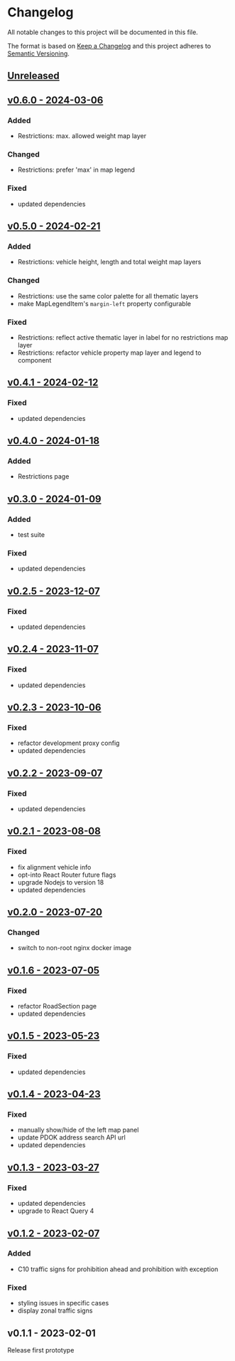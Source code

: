 # Changelog

All notable changes to this project will be documented in this file.

The format is based on [Keep a Changelog](https://keepachangelog.com/en/1.0.0/) and this project adheres to [Semantic Versioning](https://semver.org/spec/v2.0.0.html).

## [Unreleased](https://github.com/GemeenteUtrecht/bereikbaarheid-frontend/compare/v0.6.0...HEAD)


## [v0.6.0 - 2024-03-06](https://github.com/GemeenteUtrecht/bereikbaarheid-frontend/compare/v0.5.0...v0.6.0)

### Added
- Restrictions: max. allowed weight map layer

### Changed
- Restrictions: prefer 'max' in map legend

### Fixed
- updated dependencies


## [v0.5.0 - 2024-02-21](https://github.com/GemeenteUtrecht/bereikbaarheid-frontend/compare/v0.4.1...v0.5.0)

### Added
- Restrictions: vehicle height, length and total weight map layers

### Changed
- Restrictions: use the same color palette for all thematic layers
- make MapLegendItem's `margin-left` property configurable

### Fixed
- Restrictions: reflect active thematic layer in label for no restrictions map layer
- Restrictions: refactor vehicle property map layer and legend to component


## [v0.4.1 - 2024-02-12](https://github.com/GemeenteUtrecht/bereikbaarheid-frontend/compare/v0.4.0...v0.4.1)

### Fixed
- updated dependencies


## [v0.4.0 - 2024-01-18](https://github.com/GemeenteUtrecht/bereikbaarheid-frontend/compare/v0.3.0...v0.4.0)

### Added
- Restrictions page


## [v0.3.0 - 2024-01-09](https://github.com/GemeenteUtrecht/bereikbaarheid-frontend/compare/v0.2.5...v0.3.0)

### Added
- test suite

### Fixed
- updated dependencies


## [v0.2.5 - 2023-12-07](https://github.com/GemeenteUtrecht/bereikbaarheid-frontend/compare/v0.2.4...v0.2.5)

### Fixed
- updated dependencies


## [v0.2.4 - 2023-11-07](https://github.com/GemeenteUtrecht/bereikbaarheid-frontend/compare/v0.2.3...v0.2.4)

### Fixed
- updated dependencies


## [v0.2.3 - 2023-10-06](https://github.com/GemeenteUtrecht/bereikbaarheid-frontend/compare/v0.2.2...v0.2.3)

### Fixed
- refactor development proxy config
- updated dependencies


## [v0.2.2 - 2023-09-07](https://github.com/GemeenteUtrecht/bereikbaarheid-frontend/compare/v0.2.1...v0.2.2)

### Fixed
- updated dependencies


## [v0.2.1 - 2023-08-08](https://github.com/GemeenteUtrecht/bereikbaarheid-frontend/compare/v0.2.0...v0.2.1)

### Fixed
- fix alignment vehicle info
- opt-into React Router future flags
- upgrade Nodejs to version 18
- updated dependencies


## [v0.2.0 - 2023-07-20](https://github.com/GemeenteUtrecht/bereikbaarheid-frontend/compare/v0.1.6...v0.2.0)

### Changed
- switch to non-root nginx docker image


## [v0.1.6 - 2023-07-05](https://github.com/GemeenteUtrecht/bereikbaarheid-frontend/compare/v0.1.5...v0.1.6)

### Fixed
- refactor RoadSection page
- updated dependencies


## [v0.1.5 - 2023-05-23](https://github.com/GemeenteUtrecht/bereikbaarheid-frontend/compare/v0.1.4...v0.1.5)

### Fixed
- updated dependencies


## [v0.1.4 - 2023-04-23](https://github.com/GemeenteUtrecht/bereikbaarheid-frontend/compare/v0.1.3...v0.1.4)

### Fixed
- manually show/hide of the left map panel
- update PDOK address search API url 
- updated dependencies


## [v0.1.3 - 2023-03-27](https://github.com/GemeenteUtrecht/bereikbaarheid-frontend/compare/v0.1.2...v0.1.3)

### Fixed
- updated dependencies
- upgrade to React Query 4


## [v0.1.2 - 2023-02-07](https://github.com/GemeenteUtrecht/bereikbaarheid-frontend/compare/v0.1.1...v0.1.2)

### Added
- C10 traffic signs for prohibition ahead and prohibition with exception

### Fixed
- styling issues in specific cases
- display zonal traffic signs


## v0.1.1 - 2023-02-01

Release first prototype
